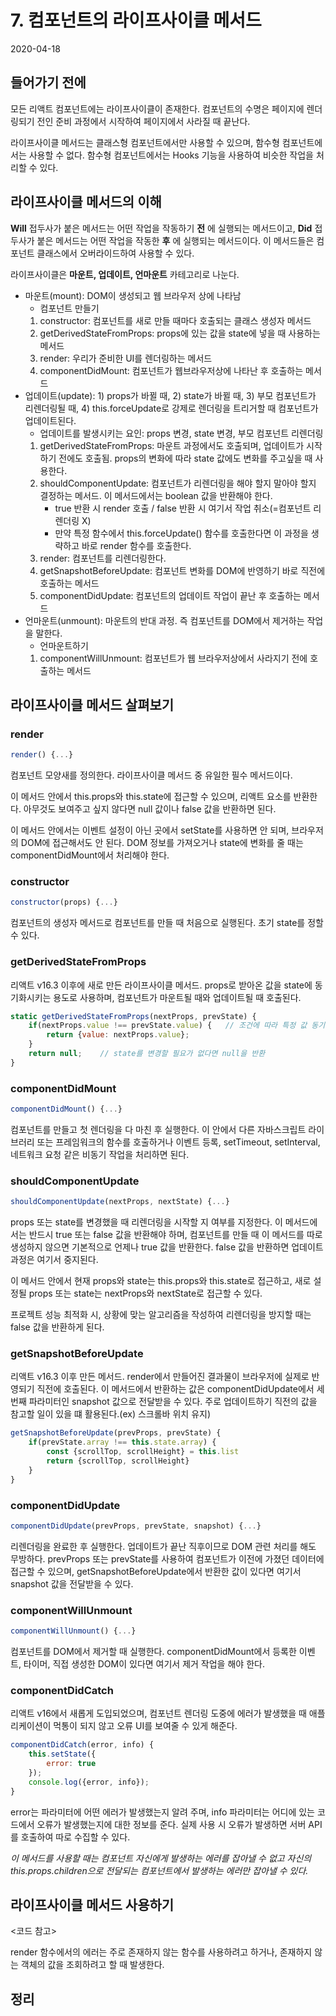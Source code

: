 # 7. 컴포넌트의 라이프사이클 메서드

2020-04-18

## 들어가기 전에

모든 리액트 컴포넌트에는 라이프사이클이 존재한다. 컴포넌트의 수명은 페이지에 렌더링되기 전인 준비 과정에서 시작하여 페이지에서 사라질 때 끝난다.

라이프사이클 메서드는 클래스형 컴포넌트에서만 사용할 수 있으며, 함수형 컴포넌트에서는 사용할 수 없다. 함수형 컴포넌트에서는 Hooks 기능을 사용하여 비슷한 작업을 처리할 수 있다.

## 라이프사이클 메서드의 이해

**Will** 접두사가 붙은 메서드는 어떤 작업을 작동하기 **전** 에 실행되는 메서드이고, **Did** 접두사가 붙은 메서드는 어떤 작업을 작동한 **후** 에 실행되는 메서드이다. 이 메서드들은 컴포넌트 클래스에서 오버라이드하여 사용할 수 있다.

라이프사이클은 **마운트, 업데이트, 언마운트** 카테고리로 나눈다.

- 마운트(mount): DOM이 생성되고 웹 브라우저 상에 나타남
  - 컴포넌트 만들기
  1. constructor: 컴포넌트를 새로 만들 때마다 호출되는 클래스 생성자 메서드
  2. getDerivedStateFromProps: props에 있는 값을 state에 넣을 때 사용하는 메서드
  3. render: 우리가 준비한 UI를 렌더링하는 메서드
  4. componentDidMount: 컴포넌트가 웹브라우저상에 나타난 후 호출하는 메서드
- 업데이트(update): 1) props가 바뀔 때, 2) state가 바뀔 때, 3) 부모 컴포넌트가 리렌더링될 때, 4) this.forceUpdate로 강제로 렌더링을 트리거할 때 컴포넌트가 업데이트된다.
  - 업데이트를 발생시키는 요인: props 변경, state 변경, 부모 컴포넌트 리렌더링
  1. getDerivedStateFromProps: 마운트 과정에서도 호출되며, 업데이트가 시작하기 전에도 호출됨. props의 변화에 따라 state 값에도 변화를 주고싶을 때 사용한다.
  2. shouldComponentUpdate: 컴포넌트가 리렌더링을 해야 할지 말아야 할지 결정하는 메서드. 이 메서드에서는 boolean 값을 반환해야 한다.
     - true 반환 시 render 호출 / false 반환 시 여기서 작업 취소(=컴포넌트 리렌더링 X)
     - 만약 특정 함수에서 this.forceUpdate() 함수를 호출한다면 이 과정을 생략하고 바로 render 함수를 호출한다.
  3. render: 컴포넌트를 리렌더링한다.
  4. getSnapshotBeforeUpdate: 컴포넌트 변화를 DOM에 반영하기 바로 직전에 호출하는 메서드
  5. componentDidUpdate: 컴포넌트의 업데이트 작업이 끝난 후 호출하는 메서드
- 언마운트(unmount): 마운트의 반대 과정. 즉 컴포넌트를 DOM에서 제거하는 작업을 말한다.
  - 언마운트하기
  1. componentWillUnmount: 컴포넌트가 웹 브라우저상에서 사라지기 전에 호출하는 메서드

## 라이프사이클 메서드 살펴보기

### render

```javascript
render() {...}
```

컴포넌트 모양새를 정의한다. 라이프사이클 메서드 중 유일한 필수 메서드이다.

이 메서드 안에서 this.props와 this.state에 접근할 수 있으며, 리액트 요소를 반환한다. 아무것도 보여주고 싶지 않다면 null 값이나 false 값을 반환하면 된다.

이 메서드 안에서는 이벤트 설정이 아닌 곳에서 setState를 사용하면 안 되며, 브라우저의 DOM에 접근해서도 안 된다. DOM 정보를 가져오거나 state에 변화를 줄 때는 componentDidMount에서 처리해야 한다.

### constructor

```javascript
constructor(props) {...}
```

컴포넌트의 생성자 메서드로 컴포넌트를 만들 때 처음으로 실행된다. 초기 state를 정할 수 있다.

### getDerivedStateFromProps

리액트 v16.3 이후에 새로 만든 라이프사이클 메서드. props로 받아온 값을 state에 동기화시키는 용도로 사용하며, 컴포넌트가 마운트될 때와 업데이트될 때 호출된다.

```javascript
static getDerivedStateFromProps(nextProps, prevState) {
    if(nextProps.value !== prevState.value) {   // 조건에 따라 특정 값 동기화
        return {value: nextProps.value};
    }
    return null;    // state를 변경할 필요가 없다면 null을 반환
}
```

### componentDidMount

```javascript
componentDidMount() {...}
```

컴포넌트를 만들고 첫 렌더링을 다 마친 후 실행한다. 이 안에서 다른 자바스크립트 라이브러리 또는 프레임워크의 함수를 호출하거나 이벤트 등록, setTimeout, setInterval, 네트워크 요청 같은 비동기 작업을 처리하면 된다.

### shouldComponentUpdate

```javascript
shouldComponentUpdate(nextProps, nextState) {...}
```

props 또는 state를 변경했을 때 리렌더링을 시작할 지 여부를 지정한다. 이 메서드에서는 반드시 true 또는 false 값을 반환해야 하며, 컴포넌트를 만들 때 이 메서드를 따로 생성하지 않으면 기본적으로 언제나 true 값을 반환한다. false 값을 반환하면 업데이트 과정은 여기서 중지된다.

이 메서드 안에서 현재 props와 state는 this.props와 this.state로 접근하고, 새로 설정될 props 또는 state는 nextProps와 nextState로 접근할 수 있다.

프로젝트 성능 최적화 시, 상황에 맞는 알고리즘을 작성하여 리렌더링을 방지할 때는 false 값을 반환하게 된다.

### getSnapshotBeforeUpdate

리액트 v16.3 이후 만든 메서드. render에서 만들어진 결과물이 브라우저에 실제로 반영되기 직전에 호출된다. 이 메서드에서 반환하는 값은 componentDidUpdate에서 세 번째 파라미터인 snapshot 값으로 전달받을 수 있다. 주로 업데이트하기 직전의 값을 참고할 일이 있을 떄 활용된다.(ex) 스크롤바 위치 유지)

```javascript
getSnapshotBeforeUpdate(prevProps, prevState) {
    if(prevState.array !== this.state.array) {
        const {scrollTop, scrollHeight} = this.list
        return {scrollTop, scrollHeight}
    }
}
```

### componentDidUpdate

```javascript
componentDidUpdate(prevProps, prevState, snapshot) {...}
```

리렌더링을 완료한 후 실행한다. 업데이트가 끝난 직후이므로 DOM 관련 처리를 해도 무방하다. prevProps 또는 prevState를 사용하여 컴포넌트가 이전에 가졌던 데이터에 접근할 수 있으며, getSnapshotBeforeUpdate에서 반환한 값이 있다면 여기서 snapshot 값을 전달받을 수 있다.

### componentWillUnmount

```javascript
componentWillUnmount() {...}
```

컴포넌트를 DOM에서 제거할 때 실행한다. componentDidMount에서 등록한 이벤트, 타이머, 직접 생성한 DOM이 있다면 여기서 제거 작업을 해야 한다.

### componentDidCatch

리액트 v16에서 새롭게 도입되었으며, 컴포넌트 렌더링 도중에 에러가 발생했을 때 애플리케이션이 먹통이 되지 않고 오류 UI를 보여줄 수 있게 해준다.

```javascript
componentDidCatch(error, info) {
    this.setState({
        error: true
    });
    console.log({error, info});
}
```

error는 파라미터에 어떤 에러가 발생했는지 알려 주며, info 파라미터는 어디에 있는 코드에서 오류가 발생했는지에 대한 정보를 준다. 실제 사용 시 오류가 발생하면 서버 API를 호출하여 따로 수집할 수 있다.

_이 메서드를 사용할 때는 컴포넌트 자신에게 발생하는 에러를 잡아낼 수 없고 자신의 this.props.children으로 전달되는 컴포넌트에서 발생하는 에러만 잡아낼 수 있다._

## 라이프사이클 메서드 사용하기

<코드 참고>

render 함수에서의 에러는 주로 존재하지 않는 함수를 사용하려고 하거나, 존재하지 않는 객체의 값을 조회하려고 할 때 발생한다.

## 정리
